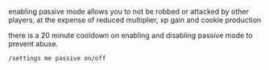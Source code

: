 <script>
  import DocsTemplate from "$lib/components/docs/DocsTemplate.svelte"
  import DocsHeader from '$lib/components/docs/DocsHeader.svelte';
</script>

<DocsTemplate title='passive mode' description="enable passive mode to avoid being robbed or attacked by players, with reduced xp and cookie gain; 20-minute cooldown applies for changes." />

<DocsHeader header='h2' text="what is passive mode" />

enabling passive mode allows you to not be robbed or attacked by other players, at the expense of reduced multiplier, xp gain and cookie production

<DocsHeader header='h2' text="enabling/disabling" anchor="enabling-disabling" />

there is a 20 minute cooldown on enabling and disabling passive mode to prevent abuse.

```
/settings me passive on/off
```
